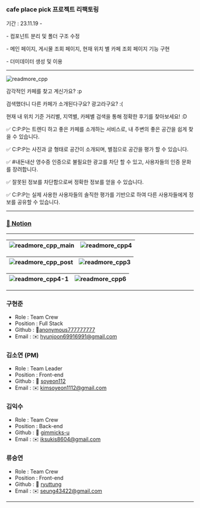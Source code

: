 ### cafe place pick 프로젝트 리팩토링

<p> 기간 : 23.11.19 - </p> 
<p> - 컴포넌트 분리 및 폴더 구조 수정 </p>
<p> - 메인 페이지, 게시물 조회 페이지, 현재 위치 별 카페 조회 페이지 기능 구현 </p>
<p> - 더미데이터 생성 및 이용 </p>

---

![readmore_cpp](https://github.com/soyeon112/CPP-FE/assets/29302463/5faf108a-5277-4234-9a70-97a9d191d20f)

감각적인 카페를 찾고 계신가요? :p

검색했더니 다른 카페가 소개된다구요? 광고라구요? :(

현재 내 위치 기준 거리별, 지역별, 카페별 검색을 통해 정확한 후기를 찾아보세요! :D

✅ C:P:P는 트렌디 하고 좋은 카페를 소개하는 서비스로, 내 주변의 좋은 공간을 쉽게 찾을 수 있습니다.

✅ C:P:P는 사진과 글 형태로 공간이 소개되며, 별점으로 공간을 평가 할 수 있습니다.

✅ #내돈내산 영수증 인증으로 불필요한 광고를 차단 할 수 있고, 사용자들의 인증 문화를 장려합니다.

✅ 잘못된 정보를 차단함으로써 정확한 정보를 얻을 수 있습니다.

✅ C:P:P는 실제 사용한 사용자들의 솔직한 평가를 기반으로 하여 다른 사용자들에게 정보를 공유할 수 있습니다.

---

### [📝 Notion](https://shard-riverbed-e01.notion.site/C-P-P-cca45e2972f545c1b847190b35b260cd)

---

| ![readmore_cpp_main](https://github.com/soyeon112/CPP-FE/assets/29302463/954377dd-f040-46da-aed6-9148372b9f0a) | ![readmore_cpp4](https://github.com/soyeon112/CPP-FE/assets/29302463/40cd2628-f17a-45bd-9ed6-b84562937926) |
| -------------------------------------------------------------------------------------------------------------- | ---------------------------------------------------------------------------------------------------------- |

| ![readmore_cpp_post](https://github.com/soyeon112/CPP-FE/assets/29302463/1d31e785-97cb-4566-9300-9861618c90b3) | ![readmore_cpp3](https://github.com/soyeon112/CPP-FE/assets/29302463/0b3205bf-c50c-4598-b929-9fb498581b84) |
| -------------------------------------------------------------------------------------------------------------- | ---------------------------------------------------------------------------------------------------------- |

| ![readmore_cpp4-1](https://github.com/soyeon112/CPP-FE/assets/29302463/a31c96a4-998f-49e9-a201-9636b4c85256) | ![readmore_cpp6](https://github.com/soyeon112/CPP-FE/assets/29302463/688db49a-dfe6-458a-a5f4-32dbd5012c02) |
| ------------------------------------------------------------------------------------------------------------ | ---------------------------------------------------------------------------------------------------------- |

---

### 구현준

- Role : Team Crew
- Position : Full Stack
- Github : 🔗[anonymous777777777](https://github.com/anonymous777777777)
- Email : ✉️ hyunjoon69916991@gmail.com

### 김소연 (PM)

- Role : Team Leader
- Position : Front-end
- Github : 🔗 [soyeon112](https://github.com/soyeon112)
- Email : ✉️ kimsoyeon1112@gmail.com

### 김익수

- Role : Team Crew
- Position : Back-end
- Github : 🔗 [gimmicks-u](https://github.com/gimmicks-u)
- Email : ✉️ iksukis8604@gmail.com

### 류승연

- Role : Team Crew
- Position : Front-end
- Github : 🔗 [ryuttung](https://github.com/ryuttung)
- Email : ✉️ seung43422@gmail.com

---
